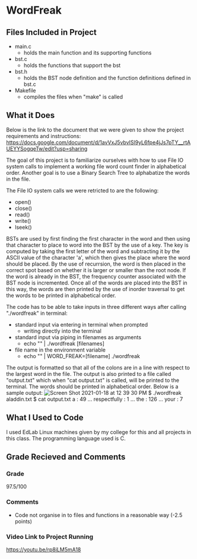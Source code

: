 # WordFreak

<!-- FILES INCLUDED -->
## Files Included in Project
  - main.c
      - holds the main function and its supporting functions
  - bst.c
      - holds the functions that support the bst
  - bst.h
      - holds the BST node definition and the function definitions defined in bst.c
  - Makefile
      - compiles the files when "make" is called

<!-- WHAT IT DOES -->
## What it Does

Below is the link to the document that we were given to show the project requirements and instructions:
https://docs.google.com/document/d/1avVxJ5vbvISl9yL6fpe4jJs7pTY__rtAUEYYSogqeTw/edit?usp=sharing

The goal of this project is to familiarize ourselves with how to use File IO system calls to implement a working file word count finder in alphabetical order. Another goal is to use a Binary Search Tree to alphabatize the words in the file.

The File IO system calls we were retricted to are the following:
  - open()
  - close()
  - read()
  - write()
  - lseek()

BSTs are used by first finding the first character in the word and then using that character to place to word into the BST by the use of a key. The key is computed by taking the first letter of the word and subtracting it by the ASCII value of the character 'a', which then gives the place where the word should be placed. By the use of recurrsion, the word is then placed in the correct spot based on whether it is larger or smaller than the root node. If the word is already in the BST, the frequency counter associated with the BST node is incremented. Once all of the words are placed into the BST in this way, the words are then printed by the use of inorder traversal to get the words to be printed in alphabetical order.

The code has to be able to take inputs in three different ways after calling "./wordfreak" in terminal:
  - standard input via entering in terminal when prompted
      - writing directly into the terminal
  - standard input via piping in filenames as arguments
      - echo "" | ./wordfreak [filenames]
  - file name in the environment variable
      - echo "" | WORD_FREAK=[filename] ./wordfreak

The output is formatted so that all of the colons are in a line with respect to the largest word in the file. The output is also printed to a file called "output.txt" which when "cat output.txt" is called, will be printed to the terminal. The words should be printed in alphabetical order. Below is a sample output:
![Screen Shot 2021-01-18 at 12 39 30 PM](https://user-images.githubusercontent.com/56767468/104947771-3f762b80-598a-11eb-9918-e38f90485bc7.png)
  $ ./wordfreak aladdin.txt
  $ cat output.txt
  a            :  49
  ...
  respectfully :   1
  ...
  the          : 126
  ...
  your         :   7

<!-- WHAT I USED TO CODE -->
## What I Used to Code

I used EdLab Linux machines given by my college for this and all projects in this class. The programming language used is C.

<!-- GRADE RECIEVED AND COMMENTS -->
## Grade Recieved and Comments

### Grade
97.5/100

### Comments
  - Code not organise in to files and functions in a reasonable way (-2.5 points)

### Video Link to Project Running
https://youtu.be/rp8iLM5mA18

